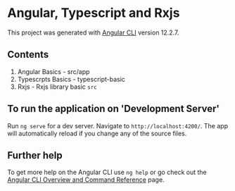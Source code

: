 # Angular, Typescript and Rxjs
This project was generated with [Angular CLI](https://github.com/angular/angular-cli) version 12.2.7.

## Contents
1) Angular Basics - src/app
2) Typescrpts Basics - typescript-basic
3) Rxjs - Rxjs library basic `src`

## To run the application on 'Development Server'
Run `ng serve` for a dev server. Navigate to `http://localhost:4200/`. The app will automatically reload if you change any of the source files.

## Further help
To get more help on the Angular CLI use `ng help` or go check out the [Angular CLI Overview and Command Reference](https://angular.io/cli) page.
